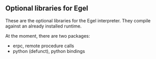 Optional libraries for Egel
---------------------------

These are the optional libraries for the Egel interpreter. They
compile against an already installed runtime.

At the moment, there are two packages:

- erpc, remote procedure calls
- python (defunct), python bindings

